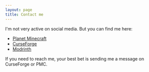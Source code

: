 ```yaml
---
layout: page
title: Contact me
---
```


I'm not very active on social media.
But you can find me here:
* [Planet Minecraft](https://www.planetminecraft.com/member/bebebea_loste/)
* [CurseForge](https://www.curseforge.com/members/bebebea_loste)
* [Modrinth](https://modrinth.com/user/bebebea_loste)

If you need to reach me, your best bet is sending me a message on CurseForge or PMC.
